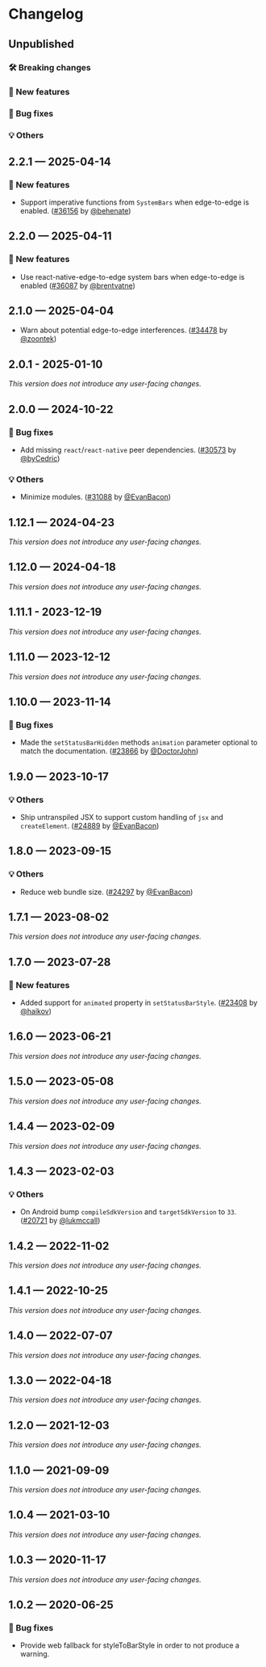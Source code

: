 # Changelog

## Unpublished

### 🛠 Breaking changes

### 🎉 New features

### 🐛 Bug fixes

### 💡 Others

## 2.2.1 — 2025-04-14

### 🎉 New features

- Support imperative functions from `SystemBars` when edge-to-edge is enabled. ([#36156](https://github.com/expo/expo/pull/36156) by [@behenate](https://github.com/behenate))

## 2.2.0 — 2025-04-11

### 🎉 New features

- Use react-native-edge-to-edge system bars when edge-to-edge is enabled ([#36087](https://github.com/expo/expo/pull/36087) by [@brentvatne](https://github.com/brentvatne))

## 2.1.0 — 2025-04-04

- Warn about potential edge-to-edge interferences. ([#34478](https://github.com/expo/expo/pull/34478) by [@zoontek](https://github.com/zoontek))

## 2.0.1 - 2025-01-10

_This version does not introduce any user-facing changes._

## 2.0.0 — 2024-10-22

### 🐛 Bug fixes

- Add missing `react`/`react-native` peer dependencies. ([#30573](https://github.com/expo/expo/pull/30573) by [@byCedric](https://github.com/byCedric))

### 💡 Others

- Minimize modules. ([#31088](https://github.com/expo/expo/pull/31088) by [@EvanBacon](https://github.com/EvanBacon))

## 1.12.1 — 2024-04-23

_This version does not introduce any user-facing changes._

## 1.12.0 — 2024-04-18

_This version does not introduce any user-facing changes._

## 1.11.1 - 2023-12-19

_This version does not introduce any user-facing changes._

## 1.11.0 — 2023-12-12

_This version does not introduce any user-facing changes._

## 1.10.0 — 2023-11-14

### 🐛 Bug fixes

- Made the `setStatusBarHidden` methods `animation` parameter optional to match the documentation. ([#23866](https://github.com/expo/expo/pull/23866) by [@DoctorJohn](https://github.com/DoctorJohn))

## 1.9.0 — 2023-10-17

### 💡 Others

- Ship untranspiled JSX to support custom handling of `jsx` and `createElement`. ([#24889](https://github.com/expo/expo/pull/24889) by [@EvanBacon](https://github.com/EvanBacon))

## 1.8.0 — 2023-09-15

### 💡 Others

- Reduce web bundle size. ([#24297](https://github.com/expo/expo/pull/24297) by [@EvanBacon](https://github.com/EvanBacon))

## 1.7.1 — 2023-08-02

_This version does not introduce any user-facing changes._

## 1.7.0 — 2023-07-28

### 🎉 New features

- Added support for `animated` property in `setStatusBarStyle`. ([#23408](https://github.com/expo/expo/pull/23408) by [@haikov](https://github.com/haikov))

## 1.6.0 — 2023-06-21

_This version does not introduce any user-facing changes._

## 1.5.0 — 2023-05-08

_This version does not introduce any user-facing changes._

## 1.4.4 — 2023-02-09

_This version does not introduce any user-facing changes._

## 1.4.3 — 2023-02-03

### 💡 Others

- On Android bump `compileSdkVersion` and `targetSdkVersion` to `33`. ([#20721](https://github.com/expo/expo/pull/20721) by [@lukmccall](https://github.com/lukmccall))

## 1.4.2 — 2022-11-02

_This version does not introduce any user-facing changes._

## 1.4.1 — 2022-10-25

_This version does not introduce any user-facing changes._

## 1.4.0 — 2022-07-07

_This version does not introduce any user-facing changes._

## 1.3.0 — 2022-04-18

_This version does not introduce any user-facing changes._

## 1.2.0 — 2021-12-03

_This version does not introduce any user-facing changes._

## 1.1.0 — 2021-09-09

_This version does not introduce any user-facing changes._

## 1.0.4 — 2021-03-10

_This version does not introduce any user-facing changes._

## 1.0.3 — 2020-11-17

_This version does not introduce any user-facing changes._

## 1.0.2 — 2020-06-25

### 🐛 Bug fixes

- Provide web fallback for styleToBarStyle in order to not produce a warning.
